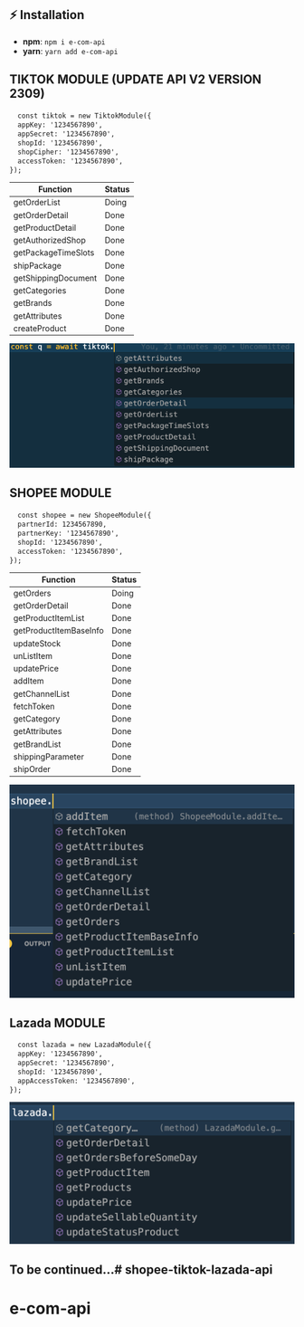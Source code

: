 ## ⚡️ Installation

- **npm**: `npm i e-com-api`
- **yarn**: `yarn add e-com-api`

## TIKTOK MODULE (UPDATE API V2 VERSION 2309)

```
  const tiktok = new TiktokModule({
  appKey: '1234567890',
  appSecret: '1234567890',
  shopId: '1234567890',
  shopCipher: '1234567890',
  accessToken: '1234567890',
});
```

| Function            | Status |
| ------------------- | ------ |
| getOrderList        | Doing  |
| getOrderDetail      | Done   |
| getProductDetail    | Done   |
| getAuthorizedShop   | Done   |
| getPackageTimeSlots | Done   |
| shipPackage         | Done   |
| getShippingDocument | Done   |
| getCategories       | Done   |
| getBrands           | Done   |
| getAttributes       | Done   |
| createProduct       | Done   |

![alt](./src/assets/tiktok.method.png)

## SHOPEE MODULE

```
  const shopee = new ShopeeModule({
  partnerId: 1234567890,
  partnerKey: '1234567890',
  shopId: '1234567890',
  accessToken: '1234567890',
});
```

| Function               | Status |
| ---------------------- | ------ |
| getOrders              | Doing  |
| getOrderDetail         | Done   |
| getProductItemList     | Done   |
| getProductItemBaseInfo | Done   |
| updateStock            | Done   |
| unListItem             | Done   |
| updatePrice            | Done   |
| addItem                | Done   |
| getChannelList         | Done   |
| fetchToken             | Done   |
| getCategory            | Done   |
| getAttributes          | Done   |
| getBrandList           | Done   |
| shippingParameter      | Done   |
| shipOrder              | Done   |

![alt](./src/assets/shopee.method.png)

## Lazada MODULE

```
  const lazada = new LazadaModule({
  appKey: '1234567890',
  appSecret: '1234567890',
  shopId: '1234567890',
  appAccessToken: '1234567890',
});
```

![alt](./src/assets/lazada.method.png)

## To be continued...# shopee-tiktok-lazada-api

# e-com-api
